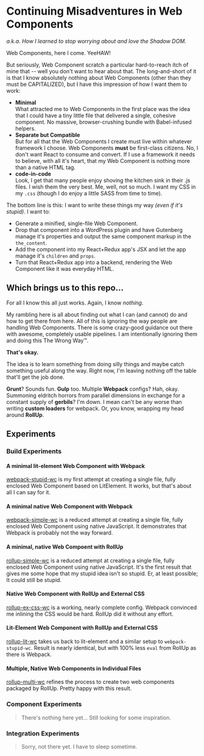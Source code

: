# Continuing Misadventures in Web Components 
*a.k.a. How I learned to stop worrying about and love the Shadow DOM.*

Web Components, here I come. YeeHAW! 

But seriously, Web Component scratch a particular hard-to-reach itch of mine that -- well you don't 
want to hear about that. The long-and-short of it is that I know absolutely nothing about 
Web Components (other than they must be CAPITALIZED), but I have this impression of how I want them 
to work:

- **Minimal**<br>What attracted me to Web Components in the first place was the idea
 that I could have a tiny little file that delivered a single, cohesive component. 
 No massive, browser-crushing bundle with Babel-infused helpers.
- **Separate but Compatible**<br>But for all that the Web Components I create must live 
 within whatever framework I choose. Web Components **must** be first-class citizens. No, I 
 don't want React to consume and convert.  If I use a framework it needs to believe, 
 with all it's heart, that my Web Component is nothing more than a native HTML tag. 
- **code-in-code**<br>Look, I get that many people enjoy shoving the kitchen sink in their
.js files. I wish them the very best. 
Me, well, not so much. I want my CSS in my `.css` (though I do enjoy a little SASS from
time to time).

The bottom line is this: I want to write these things my way _(even if it's stupid)_. 
I want to: 

- Generate a minified, single-file Web Component.
- Drop that component into a WordPress plugin and have Gutenberg manage it's properties and 
output the same component markup in the `the_content`.
- Add the component into my React+Redux app's JSX and let the app manage it's 
`children` and `props`. 
- Turn that React+Redux app into a backend, rendering the Web Component like it was everyday HTML.

## Which brings us to this repo...

For all I know this all just works. Again, I know _nothing_. 

My rambling here is all about finding out what I can (and cannot) do and how to get there from here. 
All of this is ignoring the way people are handling Web Components. There is some crazy-good guidance 
out there with awesome, completely usable pipelines. 
I am intentionally ignoring them and doing this The Wrong Way™.

**That's okay.** 

The idea is to learn something from doing silly things and maybe catch something useful
along the way. Right now, I'm leaving nothing off the table that'll get the job done.
 
**Grunt**? Sounds fun. **Gulp** too. Multiple **Webpack** configs? Hah, okay. 
Summoning eldritch horrors from parallel dimensions in exchange for a constant supply 
of **gerbils**? I'm down. I mean can't be any worse than writing **custom loaders** for webpack. 
Or, you know, wrapping my head around **RollUp**. 

## Experiments

### Build Experiments

#### A minimal lit-element Web Component with Webpack
 [webpack-stupid-wc](https://github.com/aut0poietic/ia-wc-pipleline/tree/master/webpack-stupid-wc) is my first attempt at creating a single file, fully enclosed 
 Web Component based on LitElement. It works, but that's about all I can say for it.

#### A minimal native Web Component with Webpack
 [webpack-simple-wc](https://github.com/aut0poietic/ia-wc-pipleline/tree/master/webpack-simple-wc) is a reduced attempt
  at creating a single file, fully enclosed Web Component using native JavaScript. It demonstrates that Webpack is
  probably not the way forward.
  
#### A minimal, native Web Compoent with RollUp
 [rollup-simple-wc](https://github.com/aut0poietic/ia-wc-pipleline/tree/master/rollup-simple-wc) is a reduced attempt
  at creating a single file, fully enclosed Web Component using native JavaScript. It's the first result that gives me
  some hope that my stupid idea isn't so stupid. Er, at least possible; It could still be stupid.

#### Native Web Component with RollUp and External CSS
 [rollup-ex-css-wc](https://github.com/aut0poietic/ia-wc-pipleline/tree/master/rollup-ex-css) is a working, nearly
 complete config. Webpack convinced me inlining the CSS would be hard. RollUp did it without any effort.
 
#### Lit-Element Web Component with RollUp and External CSS
 [rollup-lit-wc](https://github.com/aut0poietic/ia-wc-pipleline/tree/master/rollup-lit-wc) takes us back to 
 lit-element and a similar setup to `webpack-stupid-wc`. Result is nearly identical, but with 100% less `eval` from 
 RollUp as there is Webpack.
 
 #### Multiple, Native Web Components in Individual Files
  [rollup-multi-wc](https://github.com/aut0poietic/ia-wc-pipleline/tree/master/rollup-multi-wc) refines the process
  to create two web components packaged by RollUp. Pretty happy with this result. 

### Component Experiments
> There's nothing here yet&hellip; Still looking for some inspiration.

### Integration Experiments

> Sorry, not there yet. I have to sleep sometime.

